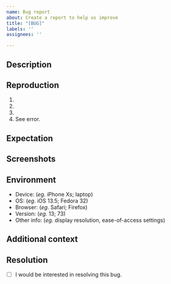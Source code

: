 ```yaml
---
name: Bug report
about: Create a report to help us improve
title: "[BUG]"
labels: ''
assignees: ''

---
```


## Description
<!-- Write a clear and concise description of what the bug is. -->

## Reproduction
<!-- Provide detailed steps to reproduce the bug -->
1. <!-- Step 1 ... -->
2. <!-- Step 2 ... -->
3. <!-- Step 3 ... -->
4. See error.

## Expectation
<!-- write a clear and concise description of what you expected to happen. -->

## Screenshots
<!-- If applicable, add screenshots to help explain the problem or delete the section entirely. -->

## Environment
<!-- Please complete this, and replace the examples with what you have unless you are certain the problem is not environment specific, or delete the section entirely. -->
 - Device: (_eg._ iPhone Xs; laptop)
 - OS: (_eg._ iOS 13.5; Fedora 32)
 - Browser: (_eg._ Safari; Firefox)
 - Version: (_eg._ 13; 73)
 - Other info: (_eg._ display resolution, ease-of-access settings)

## Additional context
<!-- Add any other context about the problem here; or delete the section entirely. -->

## Resolution
<!-- Put "x" in the bracket [ ] below to check the box. Like this: [x] -->
- [ ] I would be interested in resolving this bug.
